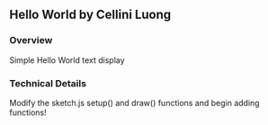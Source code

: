 ## Hello World by Cellini Luong



### Overview
Simple Hello World text display


### Technical Details

Modify the sketch.js setup() and draw() functions and begin adding functions!